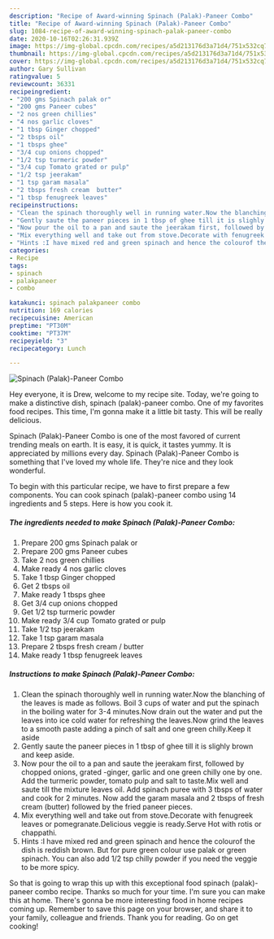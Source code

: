 ```yaml
---
description: "Recipe of Award-winning Spinach (Palak)-Paneer Combo"
title: "Recipe of Award-winning Spinach (Palak)-Paneer Combo"
slug: 1084-recipe-of-award-winning-spinach-palak-paneer-combo
date: 2020-10-16T02:26:31.939Z
image: https://img-global.cpcdn.com/recipes/a5d213176d3a71d4/751x532cq70/spinach-palak-paneer-combo-recipe-main-photo.jpg
thumbnail: https://img-global.cpcdn.com/recipes/a5d213176d3a71d4/751x532cq70/spinach-palak-paneer-combo-recipe-main-photo.jpg
cover: https://img-global.cpcdn.com/recipes/a5d213176d3a71d4/751x532cq70/spinach-palak-paneer-combo-recipe-main-photo.jpg
author: Gary Sullivan
ratingvalue: 5
reviewcount: 36331
recipeingredient:
- "200 gms Spinach palak or"
- "200 gms Paneer cubes"
- "2 nos green chillies"
- "4 nos garlic cloves"
- "1 tbsp Ginger chopped"
- "2 tbsps oil"
- "1 tbsps ghee"
- "3/4 cup onions chopped"
- "1/2 tsp turmeric powder"
- "3/4 cup Tomato grated or pulp"
- "1/2 tsp jeerakam"
- "1 tsp garam masala"
- "2 tbsps fresh cream  butter"
- "1 tbsp fenugreek leaves"
recipeinstructions:
- "Clean the spinach thoroughly well in running water.Now the blanching of the leaves is made as follows. Boil 3 cups of water and put the spinach in the boiling water for 3-4 minutes.Now drain out the water and put the leaves into ice cold water for refreshing the leaves.Now grind the leaves to a smooth paste adding a pinch of salt and one green chilly.Keep it aside"
- "Gently saute the paneer pieces in 1 tbsp of ghee till it is slighly brown and keep aside."
- "Now pour the oil to a pan and saute the jeerakam first, followed by chopped onions, grated -ginger, garlic and one green chilly one by one. Add the turmeric powder, tomato pulp and salt to taste.Mix well and saute till the mixture leaves oil. Add spinach puree with 3 tbsps of water and cook for 2 minutes. Now add the garam masala and 2 tbsps of fresh cream (butter) followed by the fried paneer pieces."
- "Mix everything well and take out from stove.Decorate with fenugreek leaves or pomegranate.Delicious veggie is ready.Serve Hot with rotis or chappathi."
- "Hints :I have mixed red and green spinach and hence the colourof the dish is reddish brown. But for pure green colour use palak or green spinach. You can also add 1/2 tsp chilly powder if you need the veggie to be more spicy."
categories:
- Recipe
tags:
- spinach
- palakpaneer
- combo

katakunci: spinach palakpaneer combo 
nutrition: 169 calories
recipecuisine: American
preptime: "PT30M"
cooktime: "PT37M"
recipeyield: "3"
recipecategory: Lunch

---
```



![Spinach (Palak)-Paneer Combo](https://img-global.cpcdn.com/recipes/a5d213176d3a71d4/751x532cq70/spinach-palak-paneer-combo-recipe-main-photo.jpg)

Hey everyone, it is Drew, welcome to my recipe site. Today, we're going to make a distinctive dish, spinach (palak)-paneer combo. One of my favorites food recipes. This time, I'm gonna make it a little bit tasty. This will be really delicious.

Spinach (Palak)-Paneer Combo is one of the most favored of current trending meals on earth. It is easy, it is quick, it tastes yummy. It is appreciated by millions every day. Spinach (Palak)-Paneer Combo is something that I've loved my whole life. They're nice and they look wonderful.




To begin with this particular recipe, we have to first prepare a few components. You can cook spinach (palak)-paneer combo using 14 ingredients and 5 steps. Here is how you cook it.

<!--inarticleads1-->

##### The ingredients needed to make Spinach (Palak)-Paneer Combo:

1. Prepare 200 gms Spinach palak or
1. Prepare 200 gms Paneer cubes
1. Take 2 nos green chillies
1. Make ready 4 nos garlic cloves
1. Take 1 tbsp Ginger chopped
1. Get 2 tbsps oil
1. Make ready 1 tbsps ghee
1. Get 3/4 cup onions chopped
1. Get 1/2 tsp turmeric powder
1. Make ready 3/4 cup Tomato grated or pulp
1. Take 1/2 tsp jeerakam
1. Take 1 tsp garam masala
1. Prepare 2 tbsps fresh cream / butter
1. Make ready 1 tbsp fenugreek leaves




<!--inarticleads2-->

##### Instructions to make Spinach (Palak)-Paneer Combo:

1. Clean the spinach thoroughly well in running water.Now the blanching of the leaves is made as follows. Boil 3 cups of water and put the spinach in the boiling water for 3-4 minutes.Now drain out the water and put the leaves into ice cold water for refreshing the leaves.Now grind the leaves to a smooth paste adding a pinch of salt and one green chilly.Keep it aside
1. Gently saute the paneer pieces in 1 tbsp of ghee till it is slighly brown and keep aside.
1. Now pour the oil to a pan and saute the jeerakam first, followed by chopped onions, grated -ginger, garlic and one green chilly one by one. Add the turmeric powder, tomato pulp and salt to taste.Mix well and saute till the mixture leaves oil. Add spinach puree with 3 tbsps of water and cook for 2 minutes. Now add the garam masala and 2 tbsps of fresh cream (butter) followed by the fried paneer pieces.
1. Mix everything well and take out from stove.Decorate with fenugreek leaves or pomegranate.Delicious veggie is ready.Serve Hot with rotis or chappathi.
1. Hints :I have mixed red and green spinach and hence the colourof the dish is reddish brown. But for pure green colour use palak or green spinach. You can also add 1/2 tsp chilly powder if you need the veggie to be more spicy.




So that is going to wrap this up with this exceptional food spinach (palak)-paneer combo recipe. Thanks so much for your time. I'm sure you can make this at home. There's gonna be more interesting food in home recipes coming up. Remember to save this page on your browser, and share it to your family, colleague and friends. Thank you for reading. Go on get cooking!

